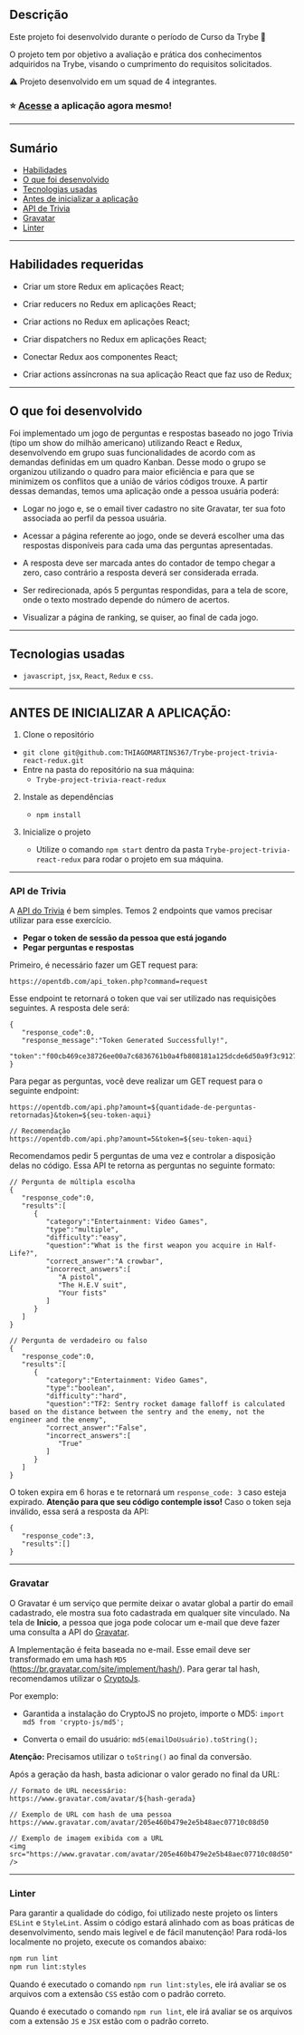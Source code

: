## Descrição

Este projeto foi desenvolvido durante o período de Curso da Trybe 🚀

O projeto tem por objetivo a avaliação e prática dos conhecimentos adquiridos na Trybe, visando o cumprimento do requisitos solicitados.

:warning: Projeto desenvolvido em um squad de 4 integrantes.

### :star: [Acesse](https://game-trivia-rust.vercel.app/) a aplicação agora mesmo!

---

## Sumário

- [Habilidades](#habilidades-requeridas)
- [O que foi desenvolvido](#o-que-foi-desenvolvido)
- [Tecnologias usadas](#tecnologias-usadas)
- [Antes de inicializar a aplicação](#antes-de-inicializar-a-aplicação)
- [API de Trivia](#api-de-trivia)
- [Gravatar](#gravatar)
- [Linter](#linter)

---

## Habilidades requeridas

- Criar um store Redux em aplicações React;

- Criar reducers no Redux em aplicações React;

- Criar actions no Redux em aplicações React;

- Criar dispatchers no Redux em aplicações React;

- Conectar Redux aos componentes React;

- Criar actions assíncronas na sua aplicação React que faz uso de Redux;

---

## O que foi desenvolvido

Foi implementado um jogo de perguntas e respostas baseado no jogo Trivia (tipo um show do milhão americano) utilizando React e Redux, desenvolvendo em grupo suas funcionalidades de acordo com as demandas definidas em um quadro Kanban. Desse modo o grupo se organizou utilizando o quadro para maior eficiência e para que se minimizem os conflitos que a união de vários códigos trouxe. A partir dessas demandas, temos uma aplicação onde a pessoa usuária poderá:

- Logar no jogo e, se o email tiver cadastro no site Gravatar, ter sua foto associada ao perfil da pessoa usuária.

- Acessar a página referente ao jogo, onde se deverá escolher uma das respostas disponíveis para cada uma das perguntas apresentadas.

- A resposta deve ser marcada antes do contador de tempo chegar a zero, caso contrário a resposta deverá ser considerada errada.

- Ser redirecionada, após 5 perguntas respondidas, para a tela de score, onde o texto mostrado depende do número de acertos.

- Visualizar a página de ranking, se quiser, ao final de cada jogo.

---

## Tecnologias usadas

- `javascript`, `jsx`, `React`, `Redux` e `css`.

---

## ANTES DE INICIALIZAR A APLICAÇÃO:

1. Clone o repositório
  * `git clone git@github.com:THIAGOMARTINS367/Trybe-project-trivia-react-redux.git`
  * Entre na pasta do repositório na sua máquina:
    * `Trybe-project-trivia-react-redux`

2. Instale as dependências
   * `npm install`

3.  Inicialize o projeto
    * Utilize o comando `npm start` dentro da pasta `Trybe-project-trivia-react-redux` para rodar o projeto em sua máquina.

---

### API de Trivia

A [API do Trivia](https://opentdb.com/api_config.php) é bem simples. Temos 2 endpoints que vamos precisar utilizar para esse exercício.

* **Pegar o token de sessão da pessoa que está jogando**
* **Pegar perguntas e respostas**

Primeiro, é necessário fazer um GET request para:

```
https://opentdb.com/api_token.php?command=request
```

Esse endpoint te retornará o token que vai ser utilizado nas requisições seguintes. A resposta dele será:

```
{
   "response_code":0,
   "response_message":"Token Generated Successfully!",
   "token":"f00cb469ce38726ee00a7c6836761b0a4fb808181a125dcde6d50a9f3c9127b6"
}
```

Para pegar as perguntas, você deve realizar um GET request para o seguinte endpoint:

```
https://opentdb.com/api.php?amount=${quantidade-de-perguntas-retornadas}&token=${seu-token-aqui}

// Recomendação
https://opentdb.com/api.php?amount=5&token=${seu-token-aqui}
```

Recomendamos pedir 5 perguntas de uma vez e controlar a disposição delas no código. Essa API te retorna as perguntas no seguinte formato:

```
// Pergunta de múltipla escolha
{
   "response_code":0,
   "results":[
      {
         "category":"Entertainment: Video Games",
         "type":"multiple",
         "difficulty":"easy",
         "question":"What is the first weapon you acquire in Half-Life?",
         "correct_answer":"A crowbar",
         "incorrect_answers":[
            "A pistol",
            "The H.E.V suit",
            "Your fists"
         ]
      }
   ]
}
```

```
// Pergunta de verdadeiro ou falso
{
   "response_code":0,
   "results":[
      {
         "category":"Entertainment: Video Games",
         "type":"boolean",
         "difficulty":"hard",
         "question":"TF2: Sentry rocket damage falloff is calculated based on the distance between the sentry and the enemy, not the engineer and the enemy",
         "correct_answer":"False",
         "incorrect_answers":[
            "True"
         ]
      }
   ]
}
```
O token expira em 6 horas e te retornará um `response_code: 3` caso esteja expirado. **Atenção para que seu código contemple isso!** Caso o token seja inválido, essa será a resposta da API:

```
{
   "response_code":3,
   "results":[]
}
```

---

### Gravatar

O Gravatar é um serviço que permite deixar o avatar global a partir do email cadastrado, ele mostra sua foto cadastrada em qualquer site vinculado. Na tela de **Inicio**, a pessoa que joga pode colocar um e-mail que deve fazer uma consulta a API do [Gravatar](https://br.gravatar.com/site/implement/images/).

A Implementação é feita baseada no e-mail. Esse email deve ser transformado em uma hash `MD5` (https://br.gravatar.com/site/implement/hash/). Para gerar tal hash, recomendamos utilizar o [CryptoJs](https://github.com/brix/crypto-js).

Por exemplo:
  - Garantida a instalação do CryptoJS no projeto, importe o MD5:
    `import md5 from 'crypto-js/md5';`

  - Converta o email do usuário:
    `md5(emailDoUsuário).toString();`

**Atenção:** Precisamos utilizar o `toString()` ao final da conversão.

Após a geração da hash, basta adicionar o valor gerado no final da URL:

```
// Formato de URL necessário:
https://www.gravatar.com/avatar/${hash-gerada}

// Exemplo de URL com hash de uma pessoa
https://www.gravatar.com/avatar/205e460b479e2e5b48aec07710c08d50

// Exemplo de imagem exibida com a URL
<img src="https://www.gravatar.com/avatar/205e460b479e2e5b48aec07710c08d50" />

```
---

### Linter

Para garantir a qualidade do código, foi utilizado neste projeto os linters `ESLint` e `StyleLint`.
Assim o código estará alinhado com as boas práticas de desenvolvimento, sendo mais legível
e de fácil manutenção! Para rodá-los localmente no projeto, execute os comandos abaixo:

```bash
npm run lint
npm run lint:styles
```

Quando é executado o comando `npm run lint:styles`, ele irá avaliar se os arquivos com a extensão `CSS` estão com o padrão correto.

Quando é executado o comando `npm run lint`, ele irá avaliar se os arquivos com a extensão `JS` e `JSX` estão com o padrão correto.
